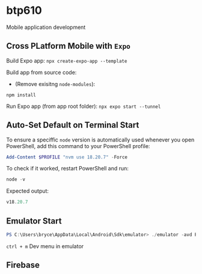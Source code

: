 # btp610
Mobile application development

## Cross PLatform Mobile with `Expo`

Build Expo app:
`npx create-expo-app --template`

Build app from source code: 
- (Remove exisitng `node-modules`):

`npm install`

Run Expo app (from app root folder):
`npx expo start --tunnel`

## Auto-Set Default on Terminal Start
To ensure a speciffic `node` version is automatically used whenever you open PowerShell, add this command to your PowerShell profile:

```powershell
Add-Content $PROFILE "nvm use 18.20.7" -Force
```

To check if it worked, restart PowerShell and run:
```powershell
node -v
```
Expected output:
```powershell
v18.20.7
```
## Emulator Start
```powershell
PS C:\Users\bryce\AppData\Local\Android\Sdk\emulator> ./emulator -avd Pixel_8 -no-snapshot
```

`ctrl + m` Dev menu in emulator

## Firebase


